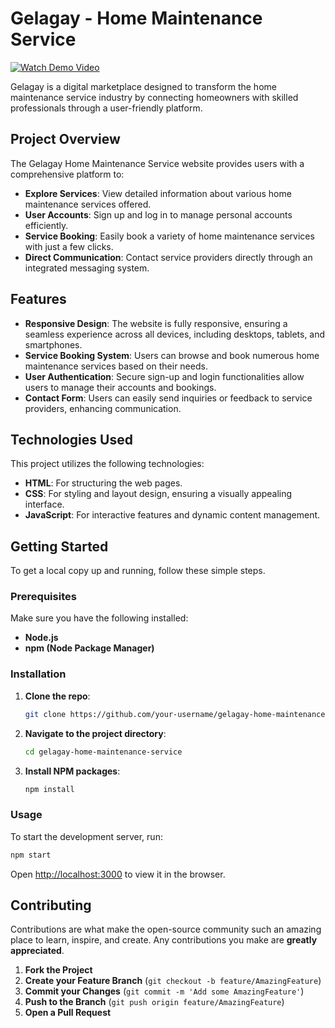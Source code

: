 # Gelagay - Home Maintenance Service


[![Watch Demo Video](https://img.shields.io/badge/Watch-Demo%20Video-blue)](https://drive.google.com/file/d/1qfmOoklqxx4wR0rDJ9zvsu3vjvZSZC-0/view?usp=drive_link/view)

Gelagay is a digital marketplace designed to transform the home maintenance service industry by connecting homeowners with skilled professionals through a user-friendly platform.

## Project Overview

The Gelagay Home Maintenance Service website provides users with a comprehensive platform to:

- **Explore Services**: View detailed information about various home maintenance services offered.
- **User Accounts**: Sign up and log in to manage personal accounts efficiently.
- **Service Booking**: Easily book a variety of home maintenance services with just a few clicks.
- **Direct Communication**: Contact service providers directly through an integrated messaging system.

## Features

- **Responsive Design**: The website is fully responsive, ensuring a seamless experience across all devices, including desktops, tablets, and smartphones.
- **Service Booking System**: Users can browse and book numerous home maintenance services based on their needs.
- **User Authentication**: Secure sign-up and login functionalities allow users to manage their accounts and bookings.
- **Contact Form**: Users can easily send inquiries or feedback to service providers, enhancing communication.

## Technologies Used

This project utilizes the following technologies:

- **HTML**: For structuring the web pages.
- **CSS**: For styling and layout design, ensuring a visually appealing interface.
- **JavaScript**: For interactive features and dynamic content management.

## Getting Started

To get a local copy up and running, follow these simple steps.

### Prerequisites

Make sure you have the following installed:

- **Node.js**
- **npm (Node Package Manager)**

### Installation

1. **Clone the repo**:
   ```sh
   git clone https://github.com/your-username/gelagay-home-maintenance-service.git
   ```
2. **Navigate to the project directory**:
   ```sh
   cd gelagay-home-maintenance-service
   ```
3. **Install NPM packages**:
   ```sh
   npm install
   ```

### Usage

To start the development server, run:
```sh
npm start
```

Open [http://localhost:3000](http://localhost:3000) to view it in the browser.

## Contributing

Contributions are what make the open-source community such an amazing place to learn, inspire, and create. Any contributions you make are **greatly appreciated**.

1. **Fork the Project**
2. **Create your Feature Branch** (`git checkout -b feature/AmazingFeature`)
3. **Commit your Changes** (`git commit -m 'Add some AmazingFeature'`)
4. **Push to the Branch** (`git push origin feature/AmazingFeature`)
5. **Open a Pull Request**


